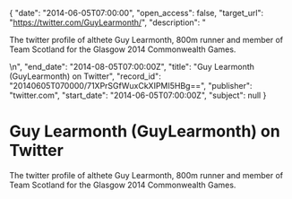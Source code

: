 {
  "date": "2014-06-05T07:00:00", 
  "open_access": false, 
  "target_url": "https://twitter.com/GuyLearmonth/", 
  "description": "<p>The twitter profile of althete Guy Learmonth, 800m runner and member of Team Scotland for the Glasgow 2014 Commonwealth Games.</p>\n", 
  "end_date": "2014-08-05T07:00:00Z", 
  "title": "Guy Learmonth (GuyLearmonth) on Twitter", 
  "record_id": "20140605T070000/71XPrSGfWuxCkXIPMI5HBg==", 
  "publisher": "twitter.com", 
  "start_date": "2014-06-05T07:00:00Z", 
  "subject": null
}

# Guy Learmonth (GuyLearmonth) on Twitter

<p>The twitter profile of althete Guy Learmonth, 800m runner and member of Team Scotland for the Glasgow 2014 Commonwealth Games.</p>

